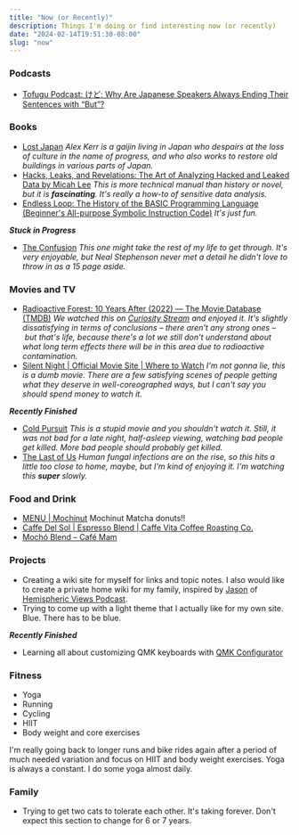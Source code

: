 ```yaml
---
title: "Now (or Recently)"
description: Things I'm doing or find interesting now (or recently)
date: "2024-02-14T19:51:30-08:00"
slug: "now"
---
```


### Podcasts

- [Tofugu Podcast: けど: Why Are Japanese Speakers Always Ending Their Sentences with “But”?](https://podcasts.apple.com/us/podcast/%E3%81%91%E3%81%A9-why-are-japanese-speakers-always-ending-their-sentences/id1188142876?i=1000610674324)

### Books

- [Lost Japan](https://www.penguin.co.uk/books/273227/lost-japan-by-kerr-alex/9780141979755) *Alex Kerr is a gaijin living in Japan who despairs at the loss of culture in the name of progress, and who also works to restore old buildings in various parts of Japan.*
- [Hacks, Leaks, and Revelations: The Art of Analyzing Hacked and Leaked Data by Micah Lee](https://hacksandleaks.com/) *This is more technical manual than history or novel, but it is **fascinating**. It's really a how-to of sensitive data analysis.*
- [Endless Loop: The History of the BASIC Programming Language (Beginner's All-purpose Symbolic Instruction Code)](https://www.amazon.com/Endless-Loop-Programming-All-purpose-Instruction/dp/1974277070) *It's just fun.*

***Stuck in Progress***

- [The Confusion](https://books.apple.com/us/book/the-confusion/id360608725) *This one might take the rest of my life to get through. It's very enjoyable, but Neal Stephenson never met a detail he didn't love to throw in as a 15 page aside.*

### Movies and TV

- [Radioactive Forest: 10 Years After (2022) — The Movie Database (TMDB)](https://www.themoviedb.org/movie/984118-radioactive-forest-10-years-after) *We watched this on [Curiosity Stream](https://curiositystream.com/) and enjoyed it. It's slightly dissatisfying in terms of conclusions – there aren't any strong ones – but that's life, because there's a lot we still don't understand about what long term effects there will be in this area due to radioactive contamination.*
- [Silent Night | Official Movie Site | Where to Watch](https://www.lionsgate.com/movies/silent-night) *I'm not gonna lie, this is a dumb movie. There are a few satisfying scenes of people getting what they deserve in well-coreographed ways, but I can't say you should spend money to watch it.*

***Recently Finished***

- [Cold Pursuit](https://www.netflix.com/title/81079733) *This is a stupid movie and you shouldn't watch it. Still, it was not bad for a late night, half-asleep viewing, watching bad people get killed. More bad people should probably get killed.*
- [The Last of Us](https://www.hbo.com/the-last-of-us) *Human fungal infections are on the rise, so this hits a little too close to home, maybe, but I'm kind of enjoying it. I'm watching this **super** slowly.*

### Food and Drink

- [MENU | Mochinut](https://www.mochinut.com/donut-menu) Mochinut Matcha donuts!!
- [Caffe Del Sol | Espresso Blend | Caffe Vita Coffee Roasting Co.](https://www.caffevita.com/products/caffe-del-sol)
- [Mochó Blend – Café Mam](https://cafemam.com/collections/mocho-blend)

### Projects

- Creating a wiki site for myself for links and topic notes. I also would like to create a private home wiki for my family, inspired by [Jason](https://grepjason.sh) of [Hemispheric Views Podcast](https://hemisphericviews.com/).
- Trying to come up with a light theme that I actually like for my own site. Blue. There has to be blue.

***Recently Finished***

- Learning all about customizing QMK keyboards with [QMK Configurator](https://config.qmk.fm/)

### Fitness

- Yoga
- Running
- Cycling
- HIIT
- Body weight and core exercises

I'm really going back to longer runs and bike rides again after a period of much needed variation and focus on HIIT and body weight exercises. Yoga is always a constant. I do some yoga almost daily.

### Family

- Trying to get two cats to tolerate each other. It's taking forever. Don't expect this section to change for 6 or 7 years.
